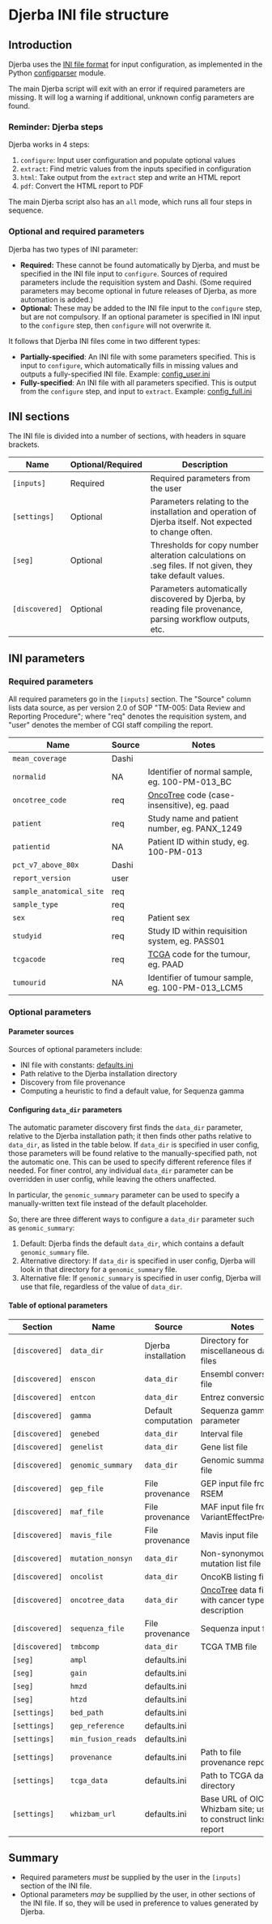 # Djerba INI file structure

## Introduction

Djerba uses the [INI file format](https://en.wikipedia.org/wiki/INI_file) for input configuration, as implemented in the Python [configparser](https://docs.python.org/3/library/configparser.html) module.

The main Djerba script will exit with an error if required parameters are missing. It will log a warning if additional, unknown config parameters are found.

### Reminder: Djerba steps

Djerba works in 4 steps:
1. `configure`: Input user configuration and populate optional values
2. `extract`: Find metric values from the inputs specified in configuration
3. `html`: Take output from the `extract` step and write an HTML report
4. `pdf`: Convert the HTML report to PDF

The main Djerba script also has an `all` mode, which runs all four steps in sequence.

### Optional and required parameters

Djerba has two types of INI parameter:
- **Required:** These cannot be found automatically by Djerba, and must be specified in the INI file input to `configure`. Sources of required parameters include the requisition system and Dashi. (Some required parameters may become optional in future releases of Djerba, as more automation is added.)
- **Optional:** These may be added to the INI file input to the `configure` step, but are not compulsory. If an optional parameter is specified in INI input to the `configure` step, then `configure` will not overwrite it.

It follows that Djerba INI files come in two different types:
- **Partially-specified**: An INI file with some parameters specified. This is input to `configure`, which automatically fills in missing values and outputs a fully-specified INI file. Example: [config_user.ini](../src/test/data/config_user.ini)
- **Fully-specified**: An INI file with all parameters specified. This is output from the `configure` step, and input to `extract`. Example: [config_full.ini](../src/test/data/config_full.ini)

## INI sections

The INI file is divided into a number of sections, with headers in square brackets.

| Name         | Optional/Required  | Description                              |
|--------------|--------------------|------------------------------------------|
| `[inputs]`   | Required | Required parameters from the user                  |
| `[settings]` | Optional | Parameters relating to the installation and operation of Djerba itself. Not expected to change often. |
| `[seg]`      | Optional | Thresholds for copy number alteration calculations on .seg files. If not given, they take default values.   |
| `[discovered]` | Optional | Parameters automatically discovered by Djerba, by reading file provenance, parsing workflow outputs, etc. |

## INI parameters

### Required parameters

All required parameters go in the `[inputs]` section. The "Source" column lists data source, as per version 2.0 of SOP "TM-005: Data Review and Reporting Procedure"; where "req" denotes the requisition system, and "user" denotes the member of CGI staff compiling the report.

| Name                   | Source | Notes                                                    |
|------------------------|----------|------------------------------------------------|
| `mean_coverage`            | Dashi | |
| `normalid`                | NA       | Identifier of normal sample, eg. 100-PM-013_BC |
| `oncotree_code`             | req       | [OncoTree](http://oncotree.mskcc.org/#/home) code (case-insensitive), eg. paad |
| `patient`                | req       | Study name and patient number, eg. PANX_1249 |
| `patientid`                | NA       | Patient ID within study, eg. 100-PM-013 |
| `pct_v7_above_80x`            | Dashi | |
| `report_version`            | user | |
| `sample_anatomical_site`            | req | |
| `sample_type`            | req | |
| `sex`            | req | Patient sex |
| `studyid`                | req       | Study ID within requisition system, eg. PASS01 |
| `tcgacode`                | req    | [TCGA](https://www.cancer.gov/about-nci/organization/ccg/research/structural-genomics/tcga) code for the tumour, eg. PAAD |
| `tumourid`                | NA | Identifier of tumour sample, eg. 100-PM-013_LCM5 |

### Optional parameters

#### Parameter sources

Sources of optional parameters include:
- INI file with constants: [defaults.ini](../src/lib/djerba/data/defaults.ini)
- Path relative to the Djerba installation directory
- Discovery from file provenance
- Computing a heuristic to find a default value, for Sequenza gamma

#### Configuring `data_dir` parameters

The automatic parameter discovery first finds the `data_dir` parameter, relative to the Djerba installation path; it then finds other paths relative to `data_dir`, as listed in the table below. If `data_dir` is specified in user config, those parameters will be found relative to the manually-specified path, not the automatic one. This can be used to specify different reference files if needed. For finer control, any individual `data_dir` parameter can be overridden in user config, while leaving the others unaffected.

In particular, the `genomic_summary` parameter can be used to specify a manually-written text file instead of the default placeholder.

So, there are three different ways to configure a `data_dir` parameter such as `genomic_summary`:
1. Default: Djerba finds the default `data_dir`, which contains a default `genomic_summary` file.
2. Alternative directory: If `data_dir` is specified in user config, Djerba will look in that directory for a `genomic_summary` file.
3. Alternative file: If `genomic_summary` is specified in user config, Djerba will use that file, regardless of the value of `data_dir`.

#### Table of optional parameters

| Section        | Name          | Source | Notes                                          |
|----------------|---------------|-------------| -----------------------------------|
| `[discovered]` | `data_dir`    | Djerba installation | Directory for miscellaneous data files          |
| `[discovered]` | `enscon`    | `data_dir` | Ensembl conversion file                    |
| `[discovered]` | `entcon`    | `data_dir` | Entrez conversion file                    |
| `[discovered]` | `gamma`     | Default computation       | Sequenza gamma parameter  |
| `[discovered]` | `genebed`    | `data_dir` | Interval file                    |
| `[discovered]` | `genelist`    | `data_dir` | Gene list file                   |
| `[discovered]` | `genomic_summary`    | `data_dir` | Genomic summary file                   |
| `[discovered]` | `gep_file`    | File provenance | GEP input file from RSEM                    |
| `[discovered]` | `maf_file`    | File provenance | MAF input file from VariantEffectPredictor                 |
| `[discovered]` | `mavis_file`  | File provenance | Mavis input file                                 |
| `[discovered]` | `mutation_nonsyn`    | `data_dir` | Non-synonymous mutation list file                    |
| `[discovered]` | `oncolist`    | `data_dir` | OncoKB listing file                    |
| `[discovered]` | `oncotree_data`    | `data_dir` | [OncoTree](http://oncotree.mskcc.org/#/home) data file with cancer type and description                    |
| `[discovered]` | `sequenza_file` | File provenance |Sequenza input file                                 |
| `[discovered]` | `tmbcomp` | `data_dir` | TCGA TMB file                                 |
| `[seg]`        | `ampl` | defaults.ini |  |
| `[seg]`        | `gain` | defaults.ini |  |
| `[seg]`        | `hmzd` | defaults.ini |  |
| `[seg]`        | `htzd` | defaults.ini |  |
| `[settings]`   | `bed_path` | defaults.ini |  |
| `[settings]`   | `gep_reference` | defaults.ini |  |
| `[settings]`   | `min_fusion_reads` | defaults.ini |  |
| `[settings]`   | `provenance` | defaults.ini | Path to file provenance report  |
| `[settings]`   | `tcga_data` | defaults.ini | Path to TCGA data directory  |
| `[settings]`   | `whizbam_url` | defaults.ini | Base URL of OICR Whizbam site; used to construct links in report  |

## Summary

- Required parameters *must* be supplied by the user in the `[inputs]` section of the INI file.
- Optional parameters *may* be suppllied by the user, in other sections of the INI file. If so, they will be used in preference to values generated by Djerba.
